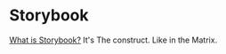 # Storybook

[What is Storybook?](./docs/what-is-storybook.md) 
It's The construct. Like in the Matrix.